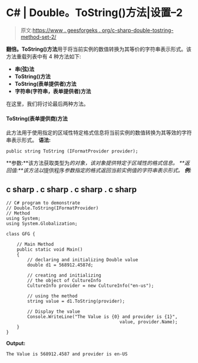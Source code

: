 # C# | Double。ToString()方法|设置–2

> 原文:[https://www . geesforgeks . org/c-sharp-double-tostring-method-set-2/](https://www.geeksforgeeks.org/c-sharp-double-tostring-method-set-2/)

**翻倍。ToString()方法**用于将当前实例的数值转换为其等价的字符串表示形式。该方法重载列表中有 4 种方法如下:

*   **串(弦)法**
*   **ToString()方法**
*   **ToString(表单提供者)方法**
*   **字符串(字符串，表单提供者)方法**

在这里，我们将讨论最后两种方法。

#### ToString(表单提供商)方法

此方法用于使用指定的区域性特定格式信息将当前实例的数值转换为其等效的字符串表示形式。
**语法:**

```
public string ToString (IFormatProvider provider);
```

**参数:**该方法获取类型为*的对象，该对象提供特定于区域性的格式信息。
**返回值:**该方法以*提供程序*参数指定的格式返回当前实例值的字符串表示形式。
**例:*** 

## c sharp . c sharp . c sharp . c sharp

```
// C# program to demonstrate
// Double.ToString(IFormatProvider)
// Method
using System;
using System.Globalization;

class GFG {

    // Main Method
    public static void Main()
    {
        // declaring and initializing Double value
        double d1 = 568912.4587d;

        // creating and initializing
        // the object of CultureInfo
        CultureInfo provider = new CultureInfo("en-us");

        // using the method
        string value = d1.ToString(provider);

        // Display the value
        Console.WriteLine("The Value is {0} and provider is {1}",
                                           value, provider.Name);
    }
}
```

**Output:** 

```
The Value is 568912.4587 and provider is en-US
```